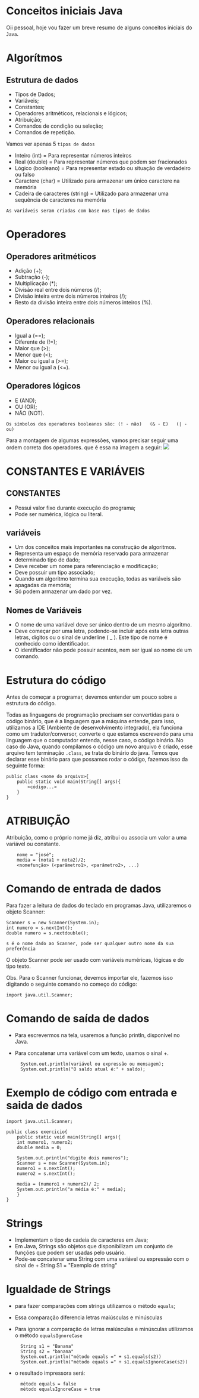 # Conceitos iniciais Java
Oii pessoal, hoje vou fazer um breve resumo de alguns conceitos iniciais do `Java`.

# Algorítmos
## Estrutura de dados

* Tipos de Dados;
* Variáveis;
* Constantes;
* Operadores aritméticos, relacionais e lógicos;
* Atribuição;
* Comandos de condição ou seleção;
* Comandos de repetição.

Vamos ver apenas 5 `tipos de dados`
* Inteiro (int) = Para representar números inteiros
* Real (double) = Para representar números que podem ser fracionados
* Lógico (booleano) = Para representar estado ou situação de verdadeiro ou falso
* Caractere (char) = Utilizado para armazenar um único caractere na memória
* Cadeira de caracteres (string) = Utilizado para armazenar uma sequência de caracteres na memória

`As variáveis seram criadas com base nos tipos de dados`

# Operadores
## Operadores aritméticos 
* Adição (+);
* Subtração (-);
* Multiplicação (*);
* Divisão real entre dois números (/);
* Divisão inteira entre dois números inteiros (/);
* Resto da divisão inteira entre dois números inteiros (%).

## Operadores relacionais
* Igual a (==);
* Diferente de (!=);
* Maior que (>);
* Menor que (<);
* Maior ou igual a (>=);
* Menor ou igual a (<=).

## Operadores lógicos
* E (AND);
* OU (OR);
* NÃO (NOT).
 
 `Os símbolos dos operadores booleanos são: (! - não)   (& - E)   (| - ou)`

 Para a montagem de algumas expressões, vamos precisar seguir uma ordem correta dos operadores.
 que é essa na imagem a seguir:
 <img src= "https://media.discordapp.net/attachments/722281505786953749/905953170340057138/Captura_de_tela_de_2021-11-04_19-48-10.png">
 
# CONSTANTES E VARIÁVEIS
## CONSTANTES
 * Possui valor fixo durante execução do programa;
 * Pode ser numérica, lógica ou literal.

## variáveis
 * Um dos conceitos mais importantes na construção de algoritmos.
 *  Representa um espaço de memória reservado para armazenar
 * determinado tipo de dado;
 * Deve receber um nome para referenciação e modificação;
 * Deve possuir um tipo associado;
 * Quando um algoritmo termina sua execução, todas as variáveis são
 * apagadas da memória;
 * Só podem armazenar um dado por vez.
 
## Nomes de Variáveis
  * O nome de uma variável deve ser único dentro de um mesmo algoritmo.
  * Deve começar por uma letra, podendo-se incluir após esta letra outras letras, dígitos ou o sinal de        underline ( _ ). Este tipo de nome é conhecido como identificador.
  * O identificador não pode possuir acentos, nem ser igual ao nome de um comando.

# Estrutura do código

Antes de começar a programar, devemos entender um pouco sobre a estrutura do código.

Todas as linguagens de programação precisam ser convertidas para o código binário, que é a linguagem que a máquina entende, para isso, 
utilizamos a IDE (Ambiente de desenvolvimento integrado), ela funciona como um tradutor/conversor, converte o que estamos escrevendo 
para uma linguagem que o computador entenda, nesse caso, o código binário. No caso do Java, quando compilamos o código um novo 
arquivo é criado, esse arquivo tem terminação `.class`, se trata do binário do java. Temos que declarar esse binário para que possamos 
rodar o código, fazemos isso da seguinte forma:

    public class <nome do arquivo>{
        public static void main(String[] args){
            <código...>
        }
    }

# ATRIBUIÇÃO
   Atribuição, como o próprio nome já diz, atribui ou associa um valor a uma variável ou constante.

        nome = "josé";
        media = (nota1 + nota2)/2;
        <nomefunção> (<parâmetro1>, <parâmetro2>, ...)

# Comando de entrada de dados
Para fazer a leitura de dados do teclado em programas Java, utilizaremos o objeto Scanner:

    Scanner s = new Scanner(System.in);
    int numero = s.nextInt();
    double numero = s.nextdouble();
`s é o nome dado ao Scanner, pode ser qualquer outro nome da sua preferência `

O objeto Scanner pode ser usado com variáveis numéricas, lógicas e do tipo texto.

Obs. Para o Scanner funcionar, devemos importar ele, fazemos isso digitando o seguinte comando no começo do código: 

    import java.util.Scanner;

# Comando de saída de dados

* Para escrevermos na tela, usaremos a função println, disponível no Java.
* Para concatenar uma variável com um texto, usamos o sinal +.

        System.out.println(variável ou expressão ou mensagem);
        System.out.println("O saldo atual é:" + saldo);


# Exemplo de código com entrada e saida de dados
    import java.util.Scanner;
    
    public class exercicio{
        public static void main(String[] args){
        int numero1, numero2;
        double media = 0;

        System.out.println("digite dois numeros");
        Scanner s = new Scanner(System.in);
        numero1 = s.nextInt();
        numero2 = s.nextInt();

        media = (numero1 + numero2)/ 2;
        System.out.println("a média é:" + media);
        }
    }

# Strings

* Implementam o tipo de cadeia de caracteres em Java;
* Em Java, Strings são objetos que disponibilizam um conjunto de funções que podem ser usadas pelo usuário.
* Pode-se concatenar uma String com uma variável ou expressão com o sinal de +
        String S1 = "Exemplo de string"

# Igualdade de Strings
* para fazer comparações com strings utilizamos o método `equals`;
* Essa comparação diferencia letras maiúsculas e minúsculas 
* Para ignorar a comparação de letras maiúsculas e minúsculas utilizamos o método `equalsIgnoreCase`

        String s1 = "Banana"
        String s2 = "banana"
        System.out.println("método equals =" + s1.equals(s2))
        System.out.println("método equals =" + s1.equalsIgnoreCase(s2))

* o resultado impressora será:

        método equals = false
        método equalsIgnoreCase = true
